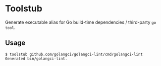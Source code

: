 # Toolstub

Generate executable alias for Go build-time dependencies / third-party `go tool`.

## Usage

```shellsession
$ toolstub github.com/golangci/golangci-lint/cmd/golangci-lint
Generated bin/golangci-lint.
```
